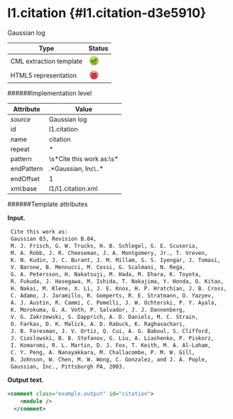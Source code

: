 # l1.citation {#l1.citation-d3e5910}

Gaussian log

| Type                                                                                                                                                | Status                                                                                                                                              |
|----|----|
| CML extraction template                                                                                                                             | ![](/imgs/Total.png)                                                                                                                                |
| HTML5 representation                                                                                                                                | ![](/imgs/None.png)                                                                                                                                 |

######Implementation level

| Attribute                                                                                                                                           | Value                                                                                                                                               |
|----|----|
| *source*                                                                                                                                            | Gaussian log                                                                                                                                        |
| id                                                                                                                                                  | l1.citation                                                                                                                                         |
| name                                                                                                                                                | citation                                                                                                                                            |
| repeat                                                                                                                                              | \*                                                                                                                                                  |
| pattern                                                                                                                                             | \\s\*Cite this work as:\\s\*                                                                                                                        |
| endPattern                                                                                                                                          | .\*Gaussian, Inc\\..\*                                                                                                                              |
| endOffset                                                                                                                                           | 1                                                                                                                                                   |
| xml:base                                                                                                                                            | l1/l1.citation.xml                                                                                                                                  |

######Template attributes

**Input.**

     Cite this work as:
     Gaussian 03, Revision B.04,
     M. J. Frisch, G. W. Trucks, H. B. Schlegel, G. E. Scuseria, 
     M. A. Robb, J. R. Cheeseman, J. A. Montgomery, Jr., T. Vreven, 
     K. N. Kudin, J. C. Burant, J. M. Millam, S. S. Iyengar, J. Tomasi, 
     V. Barone, B. Mennucci, M. Cossi, G. Scalmani, N. Rega, 
     G. A. Petersson, H. Nakatsuji, M. Hada, M. Ehara, K. Toyota, 
     R. Fukuda, J. Hasegawa, M. Ishida, T. Nakajima, Y. Honda, O. Kitao, 
     H. Nakai, M. Klene, X. Li, J. E. Knox, H. P. Hratchian, J. B. Cross, 
     C. Adamo, J. Jaramillo, R. Gomperts, R. E. Stratmann, O. Yazyev, 
     A. J. Austin, R. Cammi, C. Pomelli, J. W. Ochterski, P. Y. Ayala, 
     K. Morokuma, G. A. Voth, P. Salvador, J. J. Dannenberg, 
     V. G. Zakrzewski, S. Dapprich, A. D. Daniels, M. C. Strain, 
     O. Farkas, D. K. Malick, A. D. Rabuck, K. Raghavachari, 
     J. B. Foresman, J. V. Ortiz, Q. Cui, A. G. Baboul, S. Clifford, 
     J. Cioslowski, B. B. Stefanov, G. Liu, A. Liashenko, P. Piskorz, 
     I. Komaromi, R. L. Martin, D. J. Fox, T. Keith, M. A. Al-Laham, 
     C. Y. Peng, A. Nanayakkara, M. Challacombe, P. M. W. Gill, 
     B. Johnson, W. Chen, M. W. Wong, C. Gonzalez, and J. A. Pople, 
     Gaussian, Inc., Pittsburgh PA, 2003.
      

**Output text.**

```xml
<comment class="example.output" id="citation">
    <module />
  </comment>
```
